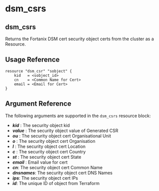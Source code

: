 # dsm\_csrs

## dsm\_csrs

Returns the Fortanix DSM cert security object certs from the cluster as a Resource.

## Usage Reference

```
resource "dsm_csr" "sobject" {
    kid   = <sobject_id>
    cn    = <Common Name for Cert>
    email = <Email for Cert>    
}
```

## Argument Reference

The following arguments are supported in the `dsm_csrs` resource block:

* _**kid**_ : The security object kid
* _**value**_ : The security object value of Generated CSR
* _**ou**_ : The security object cert Organisational Unit
* _**o**_ : The security object cert Organisation
* _**l**_ : The security object cert Location
* _**c**_ : The security object cert Country
* _**st**_ :  The security object cert State
* _**email**_ : Email value for cert
* _**cn**_: The security object cert Common Name
* _**dnsnames**_: The security object cert DNS Names
* _**ips**_: The security object cert IPs
* _**id**_: The unique ID of object from Terraform